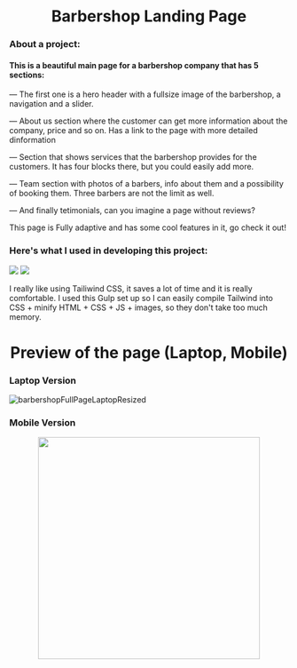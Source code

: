 <h1 align="center">
Barbershop Landing Page
</h1>

### About a project:

#### This is a beautiful main page for a barbershop company that has 5 sections:
<p>
— The first one is a hero header with a fullsize image of the barbershop, a navigation and a slider.
</p>
<p>
— About us section where the customer can get more information about the company, price and so on. Has a link to the page with more detailed dinformation</p>
<p>
— Section that shows services that the barbershop provides for the customers. It has four blocks there, but you could easily add more.
</p>
<p>
— Team section with photos of a barbers, info about them and a possibility of booking them. Three barbers are not the limit as well.
</p>
<p>
— And finally tetimonials, can you imagine a page without reviews?
</p>

This page is Fully adaptive and has some cool features in it, go check it out!

### Here's what I used in developing this project:

![](https://img.shields.io/badge/Style-Tailwind-informational?style=flat)
![](https://img.shields.io/badge/Compile-Gulp-red?style=flat&logo=gulp)

I really like using Tailiwind CSS, it saves a lot of time and it is really comfortable. I used this Gulp set up so I can easily compile Tailwind into CSS + minify HTML + CSS + JS + images, so they don't take too much memory.

<h1 align="center">
Preview of the page (Laptop, Mobile)
</h1>

### Laptop Version

![barbershopFullPageLaptopResized](https://user-images.githubusercontent.com/106681495/192501838-5085f438-d1c6-48b1-bd1e-505dc0c9f6af.png)

### Mobile Version 

<p align="center">

<img width="400"  src="https://user-images.githubusercontent.com/106681495/192516070-a09ed467-6f5d-432c-afae-ee89e6366532.png">

</p>

